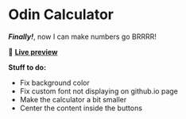 # Odin Calculator

***Finally!***, now I can make numbers go BRRRR!

👾 [**Live preview**](https://dostendite.github.io/odin-calculator/)

**Stuff to do:**
- Fix background color
- Fix custom font not displaying on github.io page
- Make the calculator a bit smaller
- Center the content inside the buttons
